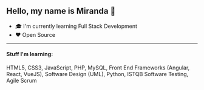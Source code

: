 ## Hello, my name is Miranda :wave:

- :mortar_board: I'm currently learning Full Stack Development
- :heart: Open Source

<hr>

#### Stuff I'm learning:
HTML5, CSS3, JavaScript, PHP, MySQL, Front End Frameworks (Angular, React, VueJS), Software Design (UML), Python, ISTQB Software Testing, Agile Scrum
